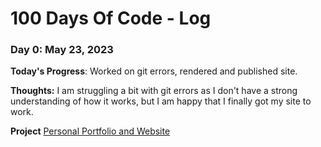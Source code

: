 # 100 Days Of Code - Log

### Day 0: May 23, 2023

**Today's Progress**: Worked on git errors, rendered and published site.

**Thoughts:** I am struggling a bit with git errors as I don't have a strong understanding of how it works, but I am happy that I finally got my site to work.

**Project**
[Personal Portfolio and Website](https://github.com/joshua-larsen/joshua-larsen.github.io)

